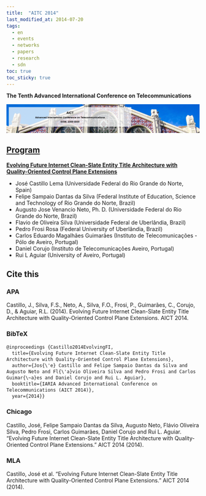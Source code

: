 ```yaml
---
title:  "AITC 2014"
last_modified_at: 2014-07-20
tags:
  - en
  - events
  - networks
  - papers
  - research
  - sdn
toc: true
toc_sticky: true
---
```


**The Tenth Advanced International Conference on Telecommunications**

[![](/assets/images/posts/2014-07-20-aict14.png)](https://www.iaria.org/conferences/AICT.html)

## [Program](http://www.iaria.org/conferences2014/ProgramAICT14.html)

[**Evolving Future Internet Clean-Slate Entity Title Architecture with Quality-Oriented Control Plane Extensions**](https://www.semanticscholar.org/paper/Evolving-Future-Internet-Clean-Slate-Entity-Title-Castillo-Silva/eeed2c240ecbb4d68ae40b7d2a79a803c2d45edd)

 - José Castillo Lema (Universidade Federal do Rio Grande do Norte, Spain)
 - Felipe Sampaio Dantas da Silva (Federal Institute of Education, Science and Technology of Rio Grande do Norte, Brazil)
 - Augusto Jose Venancio Neto, Ph. D. (Universidade Federal do Rio Grande do Norte, Brazil)
 - Flavio de Oliveira Silva (Universidade Federal de Uberlândia, Brazil)
 - Pedro Frosi Rosa (Federal University of Uberlândia, Brazil)
 - Carlos Eduardo Magalhães Guimarães (Instituto de Telecomunicações - Pólo de Aveiro, Portugal)
 - Daniel Corujo (Instituto de Telecomunicações Aveiro, Portugal)
 - Rui L Aguiar (University of Aveiro, Portugal)

## Cite this

### APA

Castillo, J., Silva, F.S., Neto, A., Silva, F.O., Frosi, P., Guimarães, C., Corujo, D., & Aguiar, R.L. (2014). Evolving Future Internet Clean-Slate Entity Title Architecture with Quality-Oriented Control Plane Extensions. AICT 2014.

### BibTeX

```
@inproceedings {Castillo2014EvolvingFI,
  title={Evolving Future Internet Clean-Slate Entity Title Architecture with Quality-Oriented Control Plane Extensions},
  author={Jos{\'e} Castillo and Felipe Sampaio Dantas da Silva and Augusto Neto and Fl{\'a}vio Oliveira Silva and Pedro Frosi and Carlos Guimar{\~a}es and Daniel Corujo and Rui L. Aguiar},
  booktitle={IARIA Advanced International Conference on Telecommunications (AICT 2014)},
  year={2014}}
```

### Chicago
Castillo, José, Felipe Sampaio Dantas da Silva, Augusto Neto, Flávio Oliveira Silva, Pedro Frosi, Carlos Guimarães, Daniel Corujo and Rui L. Aguiar. “Evolving Future Internet Clean-Slate Entity Title Architecture with Quality-Oriented Control Plane Extensions.” AICT 2014 (2014).

### MLA
Castillo, José et al. “Evolving Future Internet Clean-Slate Entity Title Architecture with Quality-Oriented Control Plane Extensions.” AICT 2014 (2014).

